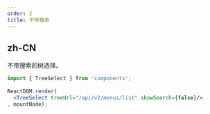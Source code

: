 ```yaml
---
order: 2
title: 不带搜索
---
```


## zh-CN

不带搜索的树选择。

```jsx
import { TreeSelect } from 'components';
    
ReactDOM.render(
  <TreeSelect treeUrl="/api/v2/menus/list" showSearch={false}/>
, mountNode);
```
